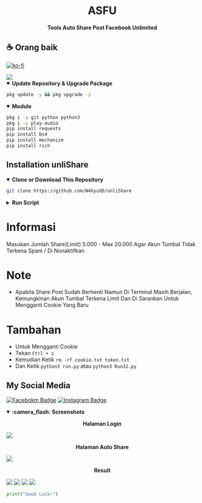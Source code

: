 <h1 align='center'> ASFU</h1>
  <p align='center'><strong><italic> Tools Auto Share Post Facebook Unlimited </italic></strong></p1>

  ## ☕ Orang baik

[![ko-fi](https://ko-fi.com/img/githubbutton_sm.svg)](https://ko-fi.com/wahyuww567)

  <img src="/image/unliShare.png" />
<details open>
  <summary><strong>Update Repository & Upgrade Package</strong></summary>
  

```bash
pkg update -y && pkg upgrade -y
```
</details>
<details open>
  <summary><strong>Module</strong></summary>
  
  ```bash
  pkg i -y git python python3
  pkg i -y play-audio
  pip install requests
  pip install bs4
  pip install mechanize
  pip install rich
  ```
</details>

## Installation unliShare

  <details open>
  <summary><strong>Clone or Download This Repository</strong></summary>

```bash
git clone https://github.com/W4hyuXD/unliShare
```
  </details>
  <details>
  <summary><strong>Run Script</strong></summary>

- Masuk Ke Folder

```bash
cd FaceBF
```
- Update Repository
```bash
git pull
```
- Masuk Menu Tools
```bash
python3 run.py
```
- Untuk `32 Bit`  
```bash
python3 Run32.py
```

</details>
  

<h1>Informasi</h1>
<p> Masukan Jumlah Share(Limit) 5.000 - Max 20.000 Agar Akun Tumbal Tidak Terkena Spam / Di Nonaktifkan</p>

<h1>Note</h1>
 
- Apabila Share Post Sudah Berhenti Namun Di Terminal Masih Berjalan, Kemungkinan Akun Tumbal Terkena Limit Dan Di Sarankan Untuk Mengganti Cookie Yang Baru
# Tambahan
- Untuk Mengganti Cookie
- Tekan `Ctrl + z`
- Kemudian Ketik `rm -rf cookie.txt token.txt`
- Dan Ketik `python3 run.py` atau `python3 Run32.py`

## My Social Media
[![Facebokm Badge](https://img.shields.io/badge/-WahyuXD-blue?style=flat&logo=Facebook&.logoColor=blue&link=https://www.facebook.com/whyu.404/)](https://www.facebook.com/whyu.404)
[![Instagram Badge](https://img.shields.io/badge/-why.404__-f01397?style=flat&logo=Instagram&logoColor=white&link=https://www.instagram.com/why.404__/)](https://www.instagram.com/why.404_)

  <details open>
  <summary><strong>:camera_flash: Screenshots</strong></summary>
  
   <p align="center"><b>Halaman Login</b></p>
   <img src="/image/Login.png">
   
   <p align="center"><b>Halaman Auto Share</b></p>
   <img src="/image/share.png">

   <p align="center"><b>Result</b></p>
   <img src="/image/result.png">
   <img src="/image/result1.png">
   <img src="/image/result2.png">
   <img src="/image/result3.png">
   </details>

```python
print("Good Luck!")
```
